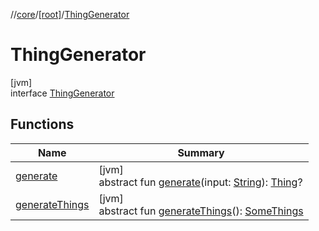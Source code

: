 //[core](../../../index.md)/[[root]](../index.md)/[ThingGenerator](index.md)

# ThingGenerator

[jvm]\
interface [ThingGenerator](index.md)

## Functions

| Name | Summary |
|---|---|
| [generate](generate.md) | [jvm]<br>abstract fun [generate](generate.md)(input: [String](https://kotlinlang.org/api/latest/jvm/stdlib/kotlin/-string/index.html)): [Thing](../-thing/index.md)? |
| [generateThings](generate-things.md) | [jvm]<br>abstract fun [generateThings](generate-things.md)(): [SomeThings](../index.md#617712201%2FClasslikes%2F1993759854) |
